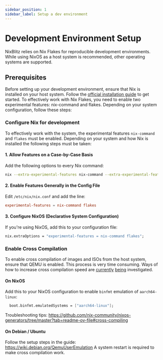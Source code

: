 ```yaml
---
sidebar_position: 1
sidebar_label: Setup a dev environment
---
```


# Development Environment Setup

NixBlitz relies on Nix Flakes for reproducible development environments. While using NixOS as a host system is recommended, other operating systems are supported.

## Prerequisites

Before setting up your development environment, ensure that Nix is installed on your host system. Follow the [official installation guide](https://nixos.org/download/#nix-install-linux) to get started. To effectively work with Nix Flakes, you need to enable two experimental features: nix-command and flakes. Depending on your system configuration, follow these steps:

### Configure Nix for development

To effectively work with the system, the experimental features `nix-command` and `flakes` must be enabled. Depending on your system and how Nix is installed the following steps must be taken:

#### 1. Allow Features on a Case-by-Case Basis

Add the following options to every Nix command:

```bash
nix --extra-experimental-features nix-command --extra-experimental-features flakes develop
```

#### 2. Enable Features Generally in the Config File

Edit `/etc/nix/nix.conf` and add the line:

```conf
experimental-features = nix-command flakes
```

#### 3. Configure NixOS (Declarative System Configuration)

If you're using NixOS, add this to your configuration file:

```nix
nix.extraOptions = "experimental-features = nix-command flakes";
```

### Enable Cross Compilation

To enable cross compilation of images and ISOs from the host system, ensure that QEMU is enabled. This process is very time consuming. Ways of how to increase cross compilation speed are [currently](https://www.cachix.org/) [being](https://github.com/zhaofengli/attic) investigated.

#### On NixOS

Add this to your NixOS configuration to enable `binfmt` emulation of `aarch64-linux`:

```nix
  boot.binfmt.emulatedSystems = ["aarch64-linux"];
```

Troubleshooting tips: https://github.com/nix-community/nixos-generators/tree/master?tab=readme-ov-file#cross-compiling

#### On Debian / Ubuntu

Follow the setup steps in the guide: https://wiki.debian.org/QemuUserEmulation
A system restart is required to make cross compilation work.
